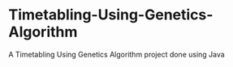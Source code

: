 # Timetabling-Using-Genetics-Algorithm
A Timetabling Using Genetics Algorithm project done using Java 
